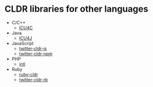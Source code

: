 # CLDR libraries for other languages

+ C/C++
  - [ICU4C](http://www.icu-project.org/apiref/icu4c/)
+ Java
  - [ICU4J](http://www.icu-project.org/apiref/icu4j/)
+ JavaScript
  - [twitter-cldr-js](https://github.com/twitter/twitter-cldr-js)
  - [twitter-cldr-npm](https://github.com/twitter/twitter-cldr-npm)
+ PHP
  - [intl](http://php.net/manual/en/book.intl.php)
+ Ruby
  - [ruby-cldr](https://github.com/svenfuchs/ruby-cldr)
  - [twitter-cldr-rb](https://github.com/twitter/twitter-cldr-rb)
